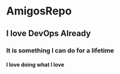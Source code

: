 # AmigosRepo
## I love DevOps Already
### It is something I can do for a lifetime
#### I love doing what I love
